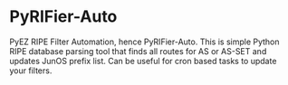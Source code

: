 # PyRIFier-Auto
PyEZ RIPE Filter Automation, hence PyRIFier-Auto. This is simple Python RIPE database parsing tool that finds all routes for AS or AS-SET and updates JunOS prefix list. Can be useful for cron based tasks to update your filters.
